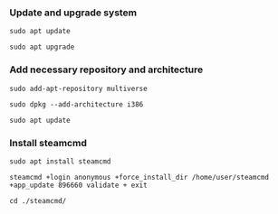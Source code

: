 ### Update and upgrade system
```
sudo apt update
```

```
sudo apt upgrade
```
### Add necessary repository and architecture
```
sudo add-apt-repository multiverse
```

```
sudo dpkg --add-architecture i386
```

```
sudo apt update
```
### Install steamcmd
```
sudo apt install steamcmd
```

```
steamcmd +login anonymous +force_install_dir /home/user/steamcmd +app_update 896660 validate + exit
```

```
cd ./steamcmd/
```

```

```

```

```

```

```

```

```

```

```

```

```

```

```

```

```

```

```

```

```

```

```

```

```

```

```
